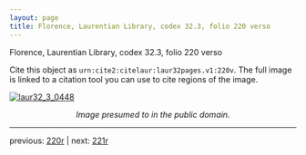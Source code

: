 ```yaml
---
layout: page
title: Florence, Laurentian Library, codex 32.3, folio 220 verso
---
```


Florence, Laurentian Library, codex 32.3, folio 220 verso

Cite this object as `urn:cite2:citelaur:laur32pages.v1:220v`.  The full image is linked to a citation tool you can use to cite regions of the image.

[![laur32_3_0448](http://www.homermultitext.org/iipsrv?IIIF=/project/homer/pyramidal/deepzoom/citelaur/laur32imgs/v1/laur32_3_0448.tif/full/800,/0/default.jpg)](http://www.homermultitext.org/ict2/?urn=urn:cite2:citelaur:laur32imgs.v1:laur32_3_0448) 

<p style="text-align: center; font-style: italic;">Image presumed to in the public domain.</p>

---

previous: [220r](../220r/) | next: [221r](../221r/)
